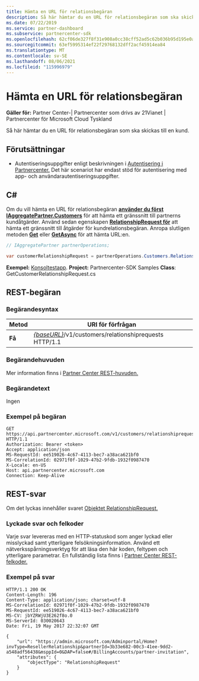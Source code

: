 ```yaml
---
title: Hämta en URL för relationsbegäran
description: Så här hämtar du en URL för relationsbegäran som ska skickas till en kund.
ms.date: 07/22/2019
ms.service: partner-dashboard
ms.subservice: partnercenter-sdk
ms.openlocfilehash: 62cf06de327f8f31e908a0cc38cff52ad5c62b036b95d195e0a8040c53a4e110
ms.sourcegitcommit: 63ef5995314ef22f29768132dff2acf45914ea84
ms.translationtype: MT
ms.contentlocale: sv-SE
ms.lasthandoff: 08/06/2021
ms.locfileid: "115996979"
---
```

# <a name="retrieve-a-relationship-request-url"></a>Hämta en URL för relationsbegäran

**Gäller för:** Partner Center-| Partnercenter som drivs av 21Vianet | Partnercenter för Microsoft Cloud Tyskland

Så här hämtar du en URL för relationsbegäran som ska skickas till en kund.

## <a name="prerequisites"></a>Förutsättningar

- Autentiseringsuppgifter enligt beskrivningen i [Autentisering i Partnercenter.](partner-center-authentication.md) Det här scenariot har endast stöd för autentisering med app- och användarautentiseringsuppgifter.

## <a name="c"></a>C\#

Om du vill hämta en URL för relationsbegäran [**använder du först IAggregatePartner.Customers**](/dotnet/api/microsoft.store.partnercenter.ipartner.customers) för att hämta ett gränssnitt till partnerns kundåtgärder. Använd sedan egenskapen [**RelationshipRequest för**](/dotnet/api/microsoft.store.partnercenter.customers.icustomercollection.relationshiprequest) att hämta ett gränssnitt till åtgärder för kundrelationsbegäran. Anropa slutligen metoden [**Get**](/dotnet/api/microsoft.store.partnercenter.relationshiprequests.icustomerrelationshiprequest.get) eller [**GetAsync**](/dotnet/api/microsoft.store.partnercenter.relationshiprequests.icustomerrelationshiprequest.getasync) för att hämta URL:en.

``` csharp
// IAggregatePartner partnerOperations;

var customerRelationshipRequest = partnerOperations.Customers.RelationshipRequest.Get();
```

**Exempel:** [Konsoltestapp](console-test-app.md). **Project:** Partnercenter-SDK Samples **Class**: GetCustomerRelationshipRequest.cs

## <a name="rest-request"></a>REST-begäran

### <a name="request-syntax"></a>Begärandesyntax

| Metod  | URI för förfrågan                                                                            |
|---------|----------------------------------------------------------------------------------------|
| **Få** | [*{baseURL}*](partner-center-rest-urls.md)/v1/customers/relationshiprequests HTTP/1.1 |

### <a name="request-headers"></a>Begärandehuvuden

Mer information finns i [Partner Center REST-huvuden.](headers.md)

### <a name="request-body"></a>Begärandetext

Ingen

### <a name="request-example"></a>Exempel på begäran

```http
GET https://api.partnercenter.microsoft.com/v1/customers/relationshiprequests HTTP/1.1
Authorization: Bearer <token>
Accept: application/json
MS-RequestId: ee519026-4c67-4113-bec7-a38aca621bf0
MS-CorrelationId: 02971f0f-1029-47b2-9fdb-1932f0987470
X-Locale: en-US
Host: api.partnercenter.microsoft.com
Connection: Keep-Alive
```

## <a name="rest-response"></a>REST-svar

Om det lyckas innehåller svaret [Objektet RelationshipRequest.](relationships-resources.md#relationshiprequest)

### <a name="response-success-and-error-codes"></a>Lyckade svar och felkoder

Varje svar levereras med en HTTP-statuskod som anger lyckad eller misslyckad samt ytterligare felsökningsinformation. Använd ett nätverksspårningsverktyg för att läsa den här koden, feltypen och ytterligare parametrar. En fullständig lista finns i [Partner Center REST-felkoder.](error-codes.md)

### <a name="response-example"></a>Exempel på svar

```http
HTTP/1.1 200 OK
Content-Length: 196
Content-Type: application/json; charset=utf-8
MS-CorrelationId: 02971f0f-1029-47b2-9fdb-1932f0987470
MS-RequestId: ee519026-4c67-4113-bec7-a38aca621bf0
MS-CV: jbYZRWjU3E262f8o.0
MS-ServerId: 030020643
Date: Fri, 19 May 2017 22:32:07 GMT

{
    "url": "https://admin.microsoft.com/Adminportal/Home?invType=ResellerRelationship&partnerId=3b33e682-00c3-41ee-9dd2-a548adf56438&msppId=0&DAP=false#/BillingAccounts/partner-invitation",
    "attributes": {
        "objectType": "RelationshipRequest"
    }
}
```
